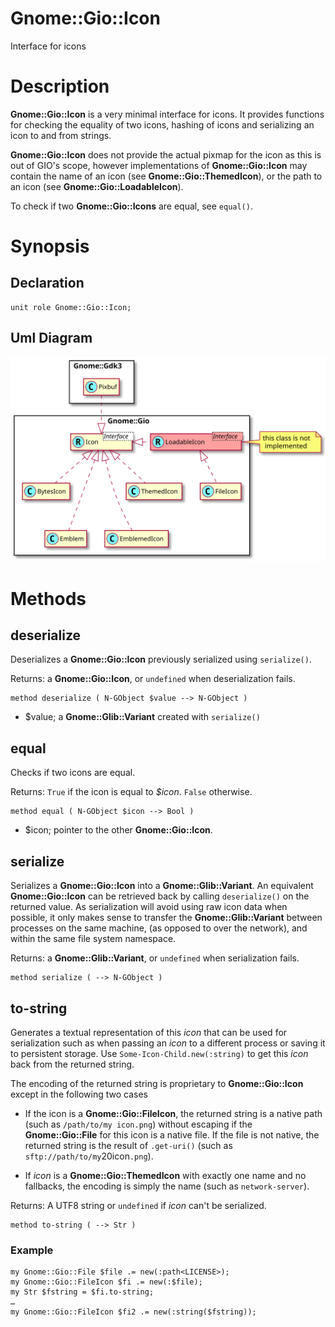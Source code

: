 Gnome::Gio::Icon
================

Interface for icons

Description
===========

**Gnome::Gio::Icon** is a very minimal interface for icons. It provides functions for checking the equality of two icons, hashing of icons and serializing an icon to and from strings.

**Gnome::Gio::Icon** does not provide the actual pixmap for the icon as this is out of GIO's scope, however implementations of **Gnome::Gio::Icon** may contain the name of an icon (see **Gnome::Gio::ThemedIcon**), or the path to an icon (see **Gnome::Gio::LoadableIcon**).

To check if two **Gnome::Gio::Icons** are equal, see `equal()`.

Synopsis
========

Declaration
-----------

    unit role Gnome::Gio::Icon;

Uml Diagram
-----------

![](plantuml/Icon.svg)

Methods
=======

deserialize
-----------

Deserializes a **Gnome::Gio::Icon** previously serialized using `serialize()`.

Returns: a **Gnome::Gio::Icon**, or `undefined` when deserialization fails.

    method deserialize ( N-GObject $value --> N-GObject )

  * $value; a **Gnome::Glib::Variant** created with `serialize()`

equal
-----

Checks if two icons are equal.

Returns: `True` if the icon is equal to *$icon*. `False` otherwise.

    method equal ( N-GObject $icon --> Bool )

  * $icon; pointer to the other **Gnome::Gio::Icon**.

serialize
---------

Serializes a **Gnome::Gio::Icon** into a **Gnome::Glib::Variant**. An equivalent **Gnome::Gio::Icon** can be retrieved back by calling `deserialize()` on the returned value. As serialization will avoid using raw icon data when possible, it only makes sense to transfer the **Gnome::Glib::Variant** between processes on the same machine, (as opposed to over the network), and within the same file system namespace.

Returns: a **Gnome::Glib::Variant**, or `undefined` when serialization fails.

    method serialize ( --> N-GObject )

to-string
---------

Generates a textual representation of this *icon* that can be used for serialization such as when passing an *icon* to a different process or saving it to persistent storage. Use `Some-Icon-Child.new(:string)` to get this *icon* back from the returned string.

The encoding of the returned string is proprietary to **Gnome::Gio::Icon** except in the following two cases

  * If the icon is a **Gnome::Gio::FileIcon**, the returned string is a native path (such as `/path/to/my icon.png`) without escaping if the **Gnome::Gio::File** for this icon is a native file. If the file is not native, the returned string is the result of `.get-uri()` (such as `sftp://path/to/my`20icon`.png`).

  * If *icon* is a **Gnome::Gio::ThemedIcon** with exactly one name and no fallbacks, the encoding is simply the name (such as `network-server`).

Returns: A UTF8 string or `undefined` if *icon* can't be serialized.

    method to-string ( --> Str )

### Example

    my Gnome::Gio::File $file .= new(:path<LICENSE>);
    my Gnome::Gio::FileIcon $fi .= new(:$file);
    my Str $fstring = $fi.to-string;
    …
    my Gnome::Gio::FileIcon $fi2 .= new(:string($fstring));

